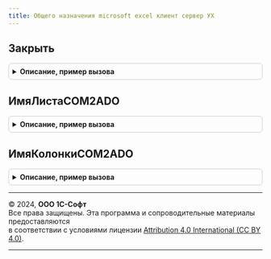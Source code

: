 ```yaml
---
title: Общего назначения microsoft excel клиент сервер УХ
---
```



## Закрыть
<details style="margin: 1em 0; padding: 0.5em; border: 1px solid #ccc; border-radius: 6px;">

<summary style="font-weight: bold; cursor: pointer;">Описание, пример вызова</summary>

```bsl

Функция Закрыть(ExcelApplication, Excel_Настройки, ЗакрытьКниги = Истина) Экспорт
```

Пример вызова
```bsl
Результат = ОбщегоНазначенияMicrosoftExcelКлиентСерверУХ.Закрыть(ExcelApplication, Excel_Настройки, ЗакрытьКниги);
```
</details>

## ИмяЛистаCOM2ADO
<details style="margin: 1em 0; padding: 0.5em; border: 1px solid #ccc; border-radius: 6px;">

<summary style="font-weight: bold; cursor: pointer;">Описание, пример вызова</summary>

```bsl

Функция ИмяЛистаCOM2ADO(Знач Имя) Экспорт
```

Пример вызова
```bsl
Результат = ОбщегоНазначенияMicrosoftExcelКлиентСерверУХ.ИмяЛистаCOM2ADO(Имя) 
```
</details>

## ИмяКолонкиCOM2ADO
<details style="margin: 1em 0; padding: 0.5em; border: 1px solid #ccc; border-radius: 6px;">

<summary style="font-weight: bold; cursor: pointer;">Описание, пример вызова</summary>

```bsl

Функция ИмяКолонкиCOM2ADO(Знач Имя) Экспорт
```

Пример вызова
```bsl
Результат = ОбщегоНазначенияMicrosoftExcelКлиентСерверУХ.ИмяКолонкиCOM2ADO(Имя) 
```
</details>

---

© 2024, **ООО 1С-Софт**  
Все права защищены. Эта программа и сопроводительные материалы предоставляются  
в соответствии с условиями лицензии [Attribution 4.0 International (CC BY 4.0)](https://creativecommons.org/licenses/by/4.0/legalcode).

---
